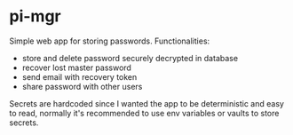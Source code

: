 # pi-mgr

Simple web app for storing passwords. Functionalities:
- store and delete password securely decrypted in database
- recover lost master password
- send email with recovery token
- share password with other users

Secrets are hardcoded since I wanted the app to be deterministic and easy to read, normally it's recommended to use env variables or vaults to store secrets.
